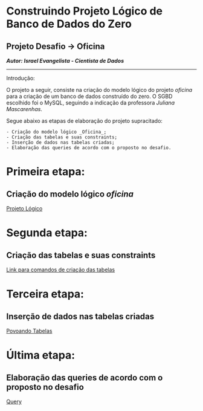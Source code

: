# Construindo Projeto Lógico de Banco de Dados do Zero

## Projeto Desafio -> Oficina

**_Autor: Israel Evangelista - Cientista de Dados_**
____________________________________________________________________________________________________________________________________________________

Introdução:

  O projeto a seguir, consiste na criação do modelo lógico do projeto _oficina_ para a criação de um banco de dados construído do zero. O SGBD escolhido foi o MySQL, seguindo a indicação da professora _Juliana Mascarenhas_.
  
  Segue abaixo as etapas de elaboração do projeto supracitado:
  
    - Criação do modelo lógico _Oficina_;
    - Criação das tabelas e suas constraints;
    - Inserção de dados nas tabelas criadas;
    - Elaboração das queries de acordo com o proposto no desafio.
  
  
# Primeira etapa:

## Criação do modelo lógico _oficina_

[Projeto Lógico](https://github.com/IsraelEvangelista/UnimedBH_Bootcamp/blob/main/Projeto%20L%C3%B3gico%20de%20Banco%20de%20Dados/e_commerce.png)

# Segunda etapa:

## Criação das tabelas e suas constraints

[Link para comandos de criação das tabelas](https://github.com/IsraelEvangelista/UnimedBH_Bootcamp/blob/main/Projeto%20L%C3%B3gico%20de%20Banco%20de%20Dados/Criando_tabelas.sql)

# Terceira etapa:

## Inserção de dados nas tabelas criadas

[Povoando Tabelas](https://github.com/IsraelEvangelista/UnimedBH_Bootcamp/blob/main/Projeto%20L%C3%B3gico%20de%20Banco%20de%20Dados/Inserindo_dados.sql)

# Última etapa:

## Elaboração das queries de acordo com o proposto no desafio

[Query](https://github.com/IsraelEvangelista/UnimedBH_Bootcamp/blob/main/Projeto%20L%C3%B3gico%20de%20Banco%20de%20Dados/query.sql)
